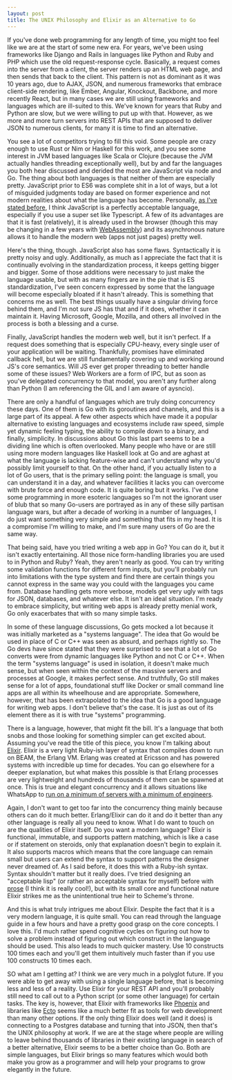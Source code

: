 ```yaml
---
layout: post
title: The UNIX Philosophy and Elixir as an Alternative to Go 
---
```


If you've done web programming for any length of time, you might too feel like we are at the start of some new era. For years, we've been using frameworks like Django and Rails in languages like Python and Ruby and PHP which use the old request-response cycle. Basically, a request comes into the server from a client, the server renders up an HTML web page, and then sends that back to the client. This pattern is not as dominant as it was 10 years ago, due to AJAX, JSON, and numerous frameworks that embrace client-side rendering, like Ember, Angular, Knockout, Backbone, and more recently React, but in many cases we are still using frameworks and languages which are ill-suited to this. We've known for years that Ruby and Python are slow, but we were willing to put up with that. However, as we more and more turn servers into REST APIs that are supposed to deliver JSON to numerous clients, for many it is time to find an alternative.

You see a lot of competitors trying to fill this void. Some people are crazy enough to use Rust or Nim or Haskell for this work, and you see some interest in JVM based languages like Scala or Clojure (because the JVM actually handles threading exceptionally well), but by and far the languages you both hear discussed and derided the most are JavaScript via node and Go. The thing about both languages is that neither of them are especially pretty. JavaScript prior to ES6 was complete shit in a lot of ways, but a lot of misguided judgments today are based on former experience and not modern realities about what the language has become. Personally, [as I've stated before](http://lebo.io/2015/03/02/steve-yegges-next-big-language-revisited.html), I think JavaScript is a perfectly acceptable language, especially if you use a super set like Typescript. A few of its advantages are that it is fast (relatively), it is already used in the browser (though this may be changing in a few years with [WebAssembly](https://brendaneich.com/2015/06/from-asm-js-to-webassembly/)) and its asynchronous nature allows it to handle the modern web (apps not just pages) pretty well. 

Here's the thing, though. JavaScript also has some flaws. Syntactically it is pretty noisy and ugly. Additionally, as much as I appreciate the fact that it is continually evolving in the standardization process, it keeps getting bigger and bigger. Some of those additions were necessary to just make the language usable, but with as many fingers are in the pie that is ES standardization, I've seen concern expressed by some that the language will become especially bloated if it hasn't already. This is something that concerns me as well. The best things usually have a singular driving force behind them, and I'm not sure JS has that and if it does, whether it can maintain it. Having Microsoft, Google, Mozilla, and others all involved in the process is both a blessing and a curse. 

Finally, JavaScript handles the modern web well, but it isn't perfect. If a request does something that is especially CPU-heavy, every single user of your application will be waiting. Thankfully, promises have eliminated callback hell, but we are still fundamentally covering up and working around JS's core semantics. Will JS ever get proper threading to better handle some of these issues? Web Workers are a form of IPC, but as soon as you've delegated concurrency to that model, you aren't any further along than Python (I am referencing the GIL and I am aware of aysncio).

There are only a handful of languages which are truly doing concurrency these days. One of them is Go with its goroutines and channels, and this is a large part of its appeal. A few other aspects which have made it a popular alternative to existing languages and ecosystems include raw speed, simple yet dynamic feeling typing, the ability to compile down to a binary, and finally, simplicity. In discussions about Go this last part seems to be a dividing line which is often overlooked. Many people who have or are still using more modern languages like Haskell look at Go and are aghast at what the language is lacking feature-wise and can't understand why you'd possibly limit yourself to that. On the other hand, if you actually listen to a lot of Go users, that is the primary selling point: the language is small, you can understand it in a day, and whatever facilities it lacks you can overcome with brute force and enough code. It is quite boring but it works. I've done some programming in more esoteric languages so I'm not the ignorant user of blub that so many Go-users are portrayed as in any of these silly partisan language wars, but after a decade of working in a number of languages, I do just want something very simple and something that fits in my head. It is a compromise I'm willing to make, and I'm sure many users of Go are the same way. 

That being said, have you tried writing a web app in Go? You can do it, but it isn't exactly entertaining. All those nice form-handling libraries you are used to in Python and Ruby? Yeah, they aren't nearly as good. You can try writing some validation functions for different form inputs, but you'll probably run into limitations with the type system and find there are certain things you cannot express in the same way you could with the languages you came from. Database handling gets more verbose, models get very ugly with tags for JSON, databases, and whatever else. It isn't an ideal situation. I'm ready to embrace simplicity, but writing web apps is already pretty menial work, Go only exacerbates that with so many simple tasks. 

In some of these language discussions, Go gets mocked a lot because it was initially marketed as a "systems language". The idea that Go would be used in place of C or C++ was seen as absurd, and perhaps rightly so. The Go devs have since stated that they were surprised to see that a lot of Go converts were from dynamic languages like Python and not C or C++. When the term "systems language" is used in isolation, it doesn't make much sense, but when seen within the context of the massive servers and processes at Google, it makes perfect sense. And truthfully, Go still makes sense for a lot of apps, foundational stuff like Docker or small command line apps are all within its wheelhouse and are appropriate. Somewhere, however, that has been extrapolated to the idea that Go is a good language for writing web apps. I don't believe that's the case. It is just as out of its element there as it is with true "systems" programming. 

There is a language, however, that might fit the bill. It's a language that both snobs and those looking for something simpler can get excited about. Assuming you've read the title of this piece, you know I'm talking about [Elixir](http://elixir-lang.org/). Elixir is a very light Ruby-ish layer of syntax that compiles down to run on BEAM, the Erlang VM. Erlang was created at Ericsson and has powered systems with incredible up time for decades. You can go elsewhere for a deeper explanation, but what makes this possible is that Erlang processes are very lightweight and hundreds of thousands of them can be spawned at once. This is true and elegant concurrency and it allows situations like WhatsApp to [run on a minimum of servers with a minimum of engineers](https://www.google.com/search?q=whatsapp+erlang&gws_rd=ssl).   

Again, I don't want to get too far into the concurrency thing mainly because others can do it much better. Erlang/Elixir can do it and do it better than any other language is really all you need to know. What I do want to touch on are the qualities of Elixir itself. Do you want a modern language? Elixir is functional, immutable, and supports pattern matching, which is like a case or if statement on steroids, only that explanation doesn't begin to explain it. It also supports macros which means that the core language can remain small but users can extend the syntax to support patterns the designer never dreamed of. As I said before, it does this with a Ruby-ish syntax. Syntax shouldn't matter but it really does. I've tried designing an "acceptable lisp" (or rather an acceptable syntax for myself) before with [prose](https://github.com/aaron-lebo/prose) (I think it is really cool!), but with its small core and functional nature Elixir strikes me as the unintentional true heir to Scheme's throne.    

And this is what truly intrigues me about Elixir. Despite the fact that it is a very modern language, it is quite small. You can read through the language guide in a few hours and have a pretty good grasp on the core concepts. I love this. I'd much rather spend cognitive cycles on figuring out how to solve a problem instead of figuring out which construct in the language should be used. This also leads to much quicker mastery. Use 10 constructs 100 times each and you'll get them intuitively much faster than if you use 100 constructs 10 times each. 

SO what am I getting at? I think we are very much in a polyglot future. If you were able to get away with using a single language before, that is becoming less and less of a reality. Use Elixir for your REST API and you'll probably still need to call out to a Python script (or some other language) for certain tasks. The key is, however, that Elixir with frameworks like [Phoenix](http://www.phoenixframework.org/) and libraries like [Ecto](https://github.com/elixir-lang/ecto) seems like a much better fit as tools for web development than many other options. If the only thing Elixir does well (and it does) is connecting to a Postgres database and turning that into JSON, then that's the UNIX philosophy at work. If we are at the stage where people are willing to leave behind thousands of libraries in their existing language in search of a better alternative, Elixir seems to be a better choice than Go. Both are simple languages, but Elixir brings so many features which would both make you grow as a programmer and will help your programs to grow elegantly in the future. 
